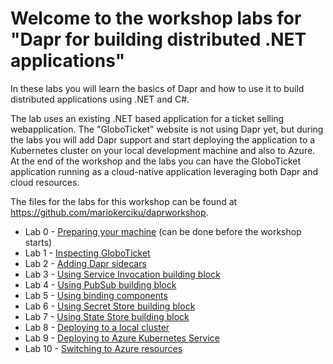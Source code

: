 # Welcome to the workshop labs for "Dapr for building distributed .NET applications"

In these labs you will learn the basics of Dapr and how to use it to build distributed applications using .NET and C#. 

The lab uses an existing .NET based application for a ticket selling webapplication. The "GloboTicket" website is not using Dapr yet, but during the labs you will add Dapr support and start deploying the application to a Kubernetes cluster on your local development machine and also to Azure. At the end of the workshop and the labs you can have the GloboTicket application running as a cloud-native application leveraging both Dapr and cloud resources.

The files for the labs for this workshop can be found at https://github.com/mariokerciku/daprworkshop. 
 
- Lab 0 - [Preparing your machine](Lab-00-Preparing-your-machine.md) (can be done before the workshop starts)
- Lab 1 - [Inspecting GloboTicket](Lab-01-Inspecting-GloboTicket.md)
- Lab 2 - [Adding Dapr sidecars](Lab-02-Adding-Dapr-sidecars.md)
- Lab 3 - [Using Service Invocation building block](Lab-03-Using-Service-Invocation-block.md)
- Lab 4 - [Using PubSub building block](Lab-04-Using-PubSub-building-block.md)
- Lab 5 - [Using binding components](Lab-05-Using-binding-components.md)
- Lab 6 - [Using Secret Store building block](Lab-06-Using-Secret-Store-building-block.md)
- Lab 7 - [Using State Store building block](Lab-07-Using-State-Store-building-block.md)
- Lab 8 - [Deploying to a local cluster](Lab-08-Deploying-to-a-local-cluster.md)
- Lab 9 - [Deploying to Azure Kubernetes Service](Lab-09-Deploying-to-Azure-Kubernetes-Service.md)
- Lab 10 - [Switching to Azure resources](Lab-10-Switching-to-Azure-resources.md)
